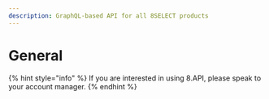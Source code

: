 ```yaml
---
description: GraphQL-based API for all 8SELECT products
---
```


# General

{% hint style="info" %}
&#x20;If you are interested in using 8.API, please speak to your account manager.
{% endhint %}

